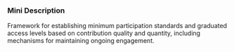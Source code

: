 ### Mini Description

Framework for establishing minimum participation standards and graduated access levels based on contribution quality and quantity, including mechanisms for maintaining ongoing engagement.
